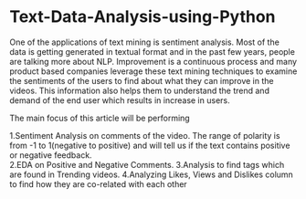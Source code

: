 # Text-Data-Analysis-using-Python

One of the applications of text mining is sentiment analysis. Most of the data is getting generated in textual format and in the past few years, people are talking more about NLP. Improvement is a continuous process and many product based companies leverage these text mining techniques to examine the sentiments of the users to find about what they can improve in the videos. This information also helps them to understand the trend and demand of the end user which results in increase in users.

The main focus of this article will be performing 

1.Sentiment Analysis on comments of the video. The range of polarity is from -1 to 1(negative to positive) and will tell us if the text contains positive or negative feedback. <br />
2.EDA on Positive and Negative Comments.
3.Analysis to find tags which are found in Trending videos.
4.Analyzing Likes, Views and Dislikes column to find how they are co-related with each other
